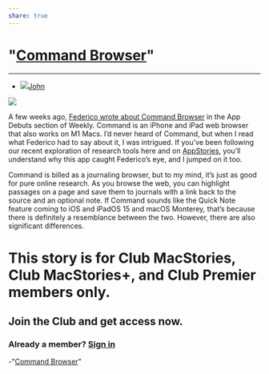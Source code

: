 ```yaml
---
share: true
---
```

# "[Command Browser](https://club.macstories.net/posts/command-browser)" 
***
  * ![](https://www.gravatar.com/avatar/5a1475dcd87638ed2f250b6213881115?d=404&s=250)[John](/authors/john)

![](https://mcusercontent.com/9f4b80a35728f7271fe3ea6ff/images/725c712f-98b7-3508-d584-34785ed14efe.png)

A few weeks ago, [Federico wrote about Command Browser](https://mailchi.mp/macstories/gfry3qyfriggry3figfyr3qgyfrqygfri3rq3gyuiaqwsticci) in the App Debuts section of Weekly. Command is an iPhone and iPad web browser that also works on M1 Macs. I’d never heard of Command, but when I read what Federico had to say about it, I was intrigued. If you’ve been following our recent exploration of research tools here and on [AppStories](https://appstories.net), you’ll understand why this app caught Federico’s eye, and I jumped on it too.

Command is billed as a journaling browser, but to my mind, it’s just as good for pure online research. As you browse the web, you can highlight passages on a page and save them to journals with a link back to the source and an optional note. If Command sounds like the Quick Note feature coming to iOS and iPadOS 15 and macOS Monterey, that’s because there is definitely a resemblance between the two. However, there are also significant differences.

# This story is for Club MacStories, Club MacStories+, and Club Premier members only.

## Join the Club and get access now.

### Already a member? [Sign in](/sign-in?initiate=true&redirect=%2Fposts%2Fcommand-browser)

-"[Command Browser](https://club.macstories.net/posts/command-browser)"